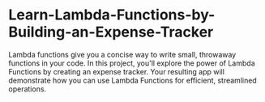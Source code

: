 # Learn-Lambda-Functions-by-Building-an-Expense-Tracker
Lambda functions give you a concise way to write small, throwaway functions in your code.  In this project, you'll explore the power of Lambda Functions by creating an expense tracker. Your resulting app will demonstrate how you can use Lambda Functions for efficient, streamlined operations.
